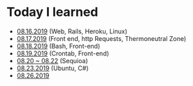 # Today I learned

- [08.16.2019](https://github.com/myoiwritescode/TIL/tree/master/081619/) (Web, Rails, Heroku, Linux)
- [08.17.2019](https://github.com/myoiwritescode/TIL/tree/master/081719) (Front end, http Requests, Thermoneutral Zone)
- [08.18.2019](https://github.com/myoiwritescode/TIL/tree/master/081819) (Bash, Front-end)
- [08.19.2019](https://github.com/myoiwritescode/TIL/tree/master/081919) (Crontab, Front-end)
- [08.20 ~ 08.22](https://github.com/myoiwritescode/TIL/tree/master/081919) (Sequioa)
- [08.23.2019](https://github.com/myoiwritescode/TIL/tree/master/082319) (Ubuntu, C#)
- [08.26.2019](https://github.com/myoiwritescode/TIL/tree/master/082619)
